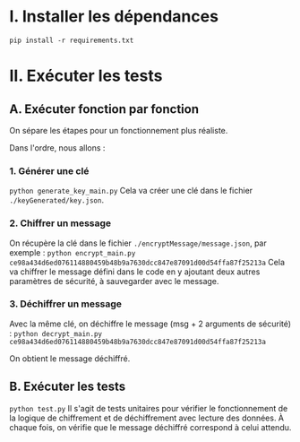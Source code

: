 # I. Installer les dépendances
`pip install -r requirements.txt`

# II. Exécuter les tests

## A. Exécuter fonction par fonction
On sépare les étapes pour un fonctionnement plus réaliste.

Dans l'ordre, nous allons :

### 1. Générer une clé
`python generate_key_main.py`
Cela va créer une clé dans le fichier `./keyGenerated/key.json`.

### 2. Chiffrer un message
On récupère la clé dans le fichier `./encryptMessage/message.json`, par exemple : `python encrypt_main.py ce98a434d6ed076114880459b48b9a7630dcc847e87091d00d54ffa87f25213a`
Cela va chiffrer le message défini dans le code en y ajoutant deux autres paramètres de sécurité, à sauvegarder avec le message.

### 3. Déchiffrer un message
Avec la même clé, on déchiffre le message (msg + 2 arguments de sécurité) : `python decrypt_main.py ce98a434d6ed076114880459b48b9a7630dcc847e87091d00d54ffa87f25213a`

On obtient le message déchiffré.

## B. Exécuter les tests
`python test.py`
Il s'agit de tests unitaires pour vérifier le fonctionnement de la logique de chiffrement et de déchiffrement avec lecture des données. À chaque fois, on vérifie que le message déchiffré correspond à celui attendu.